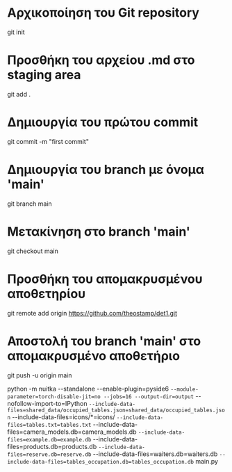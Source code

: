# Αρχικοποίηση του Git repository
git init

# Προσθήκη του αρχείου .md στο staging area
git add .
# Δημιουργία του πρώτου commit
git commit -m "first commit"
# Δημιουργία του branch με όνομα 'main'
git branch main
# Μετακίνηση στο branch 'main'
git checkout main
# Προσθήκη του απομακρυσμένου αποθετηρίου
git remote add origin https://github.com/theostamp/det1.git
# Αποστολή του branch 'main' στο απομακρυσμένο αποθετήριο
git push -u origin main



python -m nuitka --standalone --enable-plugin=pyside6 `
--module-parameter=torch-disable-jit=no --jobs=16 --output-dir=output `
--nofollow-import-to=IPython `
--include-data-files=shared_data/occupied_tables.json=shared_data/occupied_tables.json `
--include-data-files=icons/*=icons/ `
--include-data-files=tables.txt=tables.txt `
--include-data-files=camera_models.db=camera_models.db `
--include-data-files=example.db=example.db `
--include-data-files=products.db=products.db `
--include-data-files=reserve.db=reserve.db `
--include-data-files=waiters.db=waiters.db `
--include-data-files=tables_occupation.db=tables_occupation.db `
main.py
